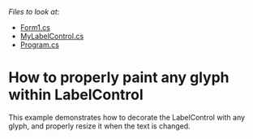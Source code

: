 <!-- default file list -->
*Files to look at*:

* [Form1.cs](./CS/labelControl/Form1.cs)
* [MyLabelControl.cs](./CS/labelControl/MyLabelControl.cs)
* [Program.cs](./CS/labelControl/Program.cs)
<!-- default file list end -->
# How to properly paint any glyph within LabelControl


<p>This example demonstrates how to decorate the LabelControl with any glyph, and properly resize it when the text is changed.</p>

<br/>


